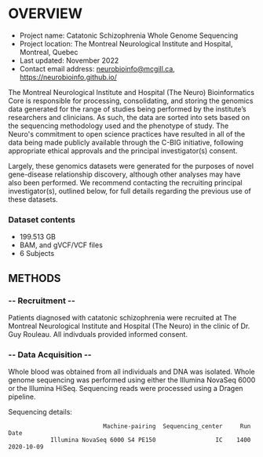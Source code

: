 # OVERVIEW

- Project name: Catatonic Schizophrenia Whole Genome Sequencing
- Project location: The Montreal Neurological Institute and Hospital, Montreal, Quebec
- Last updated: November 2022
- Contact email address: neurobioinfo@mcgill.ca, https://neurobioinfo.github.io/

The Montreal Neurological Institute and Hospital (The Neuro) Bioinformatics Core is responsible for processing, consolidating, and storing the genomics data generated for the range of studies being performed by the institute’s researchers and clinicians. As such, the data are sorted into sets based on the sequencing methodology used and the phenotype of study. The Neuro's commitment to open science practices have resulted in all of the data being made publicly available through the C-BIG initiative, following appropriate ethical approvals and the principal investigator(s) consent.

Largely, these genomics datasets were generated for the purposes of novel gene-disease relationship discovery, although other analyses may have also been performed. We recommend contacting the recruiting principal investigator(s), outlined below, for full details regarding the previous use of these datasets.

### Dataset contents
- 199.513 GB
- BAM, and gVCF/VCF files
- 6 Subjects

## METHODS

### -- Recruitment --
Patients diagnosed with catatonic schizophrenia were recruited at The Montreal Neurological Institute and Hospital (The Neuro) in the clinic of Dr. Guy Rouleau. All indivduals provided informed consent.

### -- Data Acquisition --
Whole blood was obtained from all individuals and DNA was isolated. Whole genome sequencing was performed using either the Illumina NovaSeq 6000 or the Illumina HiSeq. Sequencing reads were processed using a Dragen pipeline. 

Sequencing details: 
                              
                               Machine-pairing  Sequencing_center     Run         Date
                Illumina NovaSeq 6000 S4 PE150                 IC    1400   2020-10-09
               

